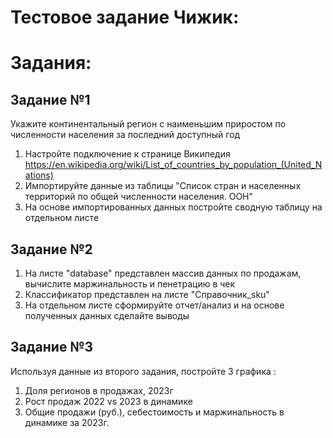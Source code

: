 # Тестовое задание Чижик:


# Задания:

## Задание №1
Укажите континентальный регион с наименьшим приростом по численности населения за последний доступный год
1. Настройте подключение к странице Википедия https://en.wikipedia.org/wiki/List_of_countries_by_population_(United_Nations)
2. Импортируйте данные из таблицы "Список стран и населенных территорий по общей численности населения. ООН"
3. На основе импортированных данных постройте сводную таблицу на отдельном листе

## Задание №2
1. На листе "database" представлен массив данных по продажам, вычислите маржинальность и пенетрацию в чек
2. Классификатор представлен на листе "Справочник_sku"
3. На отдельном листе сформируйте отчет/анализ и на основе полученных данных сделайте выводы

## Задание №3
Используя данные из второго задания, постройте 3 графика :

1. Доля регионов в продажах, 2023г
2. Рост продаж 2022 vs 2023 в динамике
3. Общие продажи (руб.), себестоимость  и маржинальность в динамике за 2023г.



